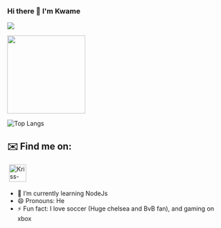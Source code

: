 ### Hi there 👋 I'm Kwame

![](https://visitor-badge.laobi.icu/badge?page_id=Kriss-Kross33.Kriss-Kross33)

<img height="180em" src="https://github-readme-stats.vercel.app/api?username=Kriss-Kross33&show_icons=true&hide_border=true&&count_private=true&include_all_commits=true" />

![Top Langs](https://github-readme-stats.vercel.app/api/top-langs/?username=Kriss-Kross33&layout=compact&theme=default)

## ✉️ Find me on:

<!--
[<img align="left" alt="Kriss-Kross33 | Twitter" width="22px" src="https://cdn.jsdelivr.net/npm/simple-icons@v3/
icons/twitter.svg" />][twitter]
<br/>
-->
<a href="https://twitter.com/5h0xw4v3"> <img src="https://cdn.jsdelivr.net/npm/simple-icons@v3/icons/twitter.svg" alt="Kriss-Kross33 | Twitter" 
height="40" style="vertical-align:top; margin:4px"></a>


[twitter]: https://twitter.com/5h0xw4v3

- 🌱 I’m currently learning NodeJs
- 😄 Pronouns: He
- ⚡ Fun fact: I love soccer (Huge chelsea and BvB fan), and gaming on xbox

<!--
**Kriss-Kross33/Kriss-Kross33** is a ✨ _special_ ✨ repository because its `README.md` (this file) appears on your GitHub profile.

Here are some ideas to get you started:

- 🔭 I’m currently working on ...
- 🌱 I’m currently learning Node
- 👯 I’m looking to collaborate on ...
- 🤔 I’m looking for help with ...
- 💬 Ask me about ...
- 📫 How to reach me: ...
- 😄 Pronouns: He
- ⚡ Fun fact: I love soccer (Huge chelsea and BvB fan), and gaming on xbox
-->
